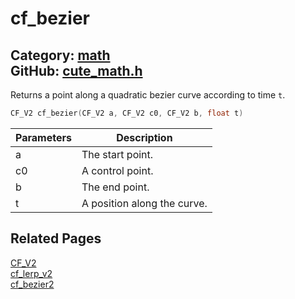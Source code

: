 [](../header.md ':include')

# cf_bezier

Category: [math](/api_reference?id=math)  
GitHub: [cute_math.h](https://github.com/RandyGaul/cute_framework/blob/master/include/cute_math.h)  
---

Returns a point along a quadratic bezier curve according to time `t`.

```cpp
CF_V2 cf_bezier(CF_V2 a, CF_V2 c0, CF_V2 b, float t)
```

Parameters | Description
--- | ---
a | The start point.
c0 | A control point.
b | The end point.
t | A position along the curve.

## Related Pages

[CF_V2](/math/cf_v2.md)  
[cf_lerp_v2](/math/cf_lerp_v2.md)  
[cf_bezier2](/math/cf_bezier2.md)  
